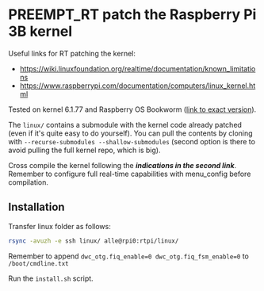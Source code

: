 # PREEMPT_RT patch the Raspberry Pi 3B kernel

Useful links for RT patching the kernel:

- <https://wiki.linuxfoundation.org/realtime/documentation/known_limitations>
- <https://www.raspberrypi.com/documentation/computers/linux_kernel.html>

Tested on kernel 6.1.77 and Raspberry OS Bookworm ([link to exact version](https://downloads.raspberrypi.com/raspios_lite_arm64/images/raspios_lite_arm64-2023-10-10/)).

The `linux/` contains a submodule with the kernel code already patched (even if it's quite easy to do yourself). You can pull the contents by cloning with `--recurse-submodules --shallow-submodules` (second option is there to avoid pulling the full kernel repo, which is big).

Cross compile the kernel following the ***indications in the second link***.
Remember to configure full real-time capabilities with menu_config before compilation.

## Installation

Transfer linux folder as follows:

```bash
rsync -avuzh -e ssh linux/ alle@rpi0:rtpi/linux/
```

Remember to append `dwc_otg.fiq_enable=0 dwc_otg.fiq_fsm_enable=0` to `/boot/cmdline.txt`

Run the `install.sh` script.
